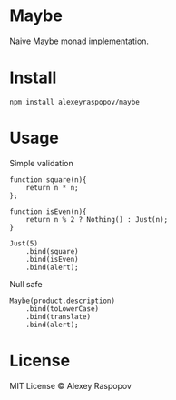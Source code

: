 # Maybe

Naive Maybe monad implementation.

# Install

	npm install alexeyraspopov/maybe

# Usage

Simple validation

	function square(n){
		return n * n;
	};

	function isEven(n){
		return n % 2 ? Nothing() : Just(n);
	}

	Just(5)
		.bind(square)
		.bind(isEven)
		.bind(alert);

Null safe

	Maybe(product.description)
		.bind(toLowerCase)
		.bind(translate)
		.bind(alert);

# License

MIT License &copy; Alexey Raspopov